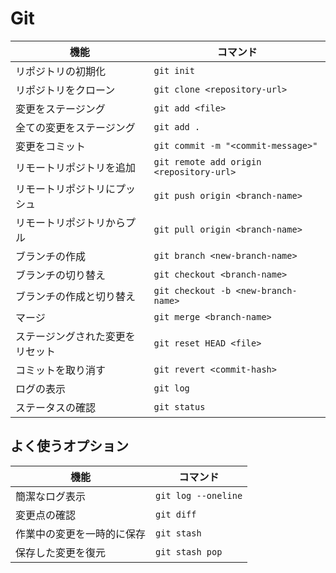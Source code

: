 # Git

<!-- exec:start -->
| 機能                             | コマンド                                 |
|----------------------------------|------------------------------------------|
| リポジトリの初期化               | `git init`                               |
| リポジトリをクローン             | `git clone <repository-url>`             |
| 変更をステージング               | `git add <file>`                         |
| 全ての変更をステージング         | `git add .`                              |
| 変更をコミット                   | `git commit -m "<commit-message>"`     |
| リモートリポジトリを追加         | `git remote add origin <repository-url>` |
| リモートリポジトリにプッシュ     | `git push origin <branch-name>`          |
| リモートリポジトリからプル       | `git pull origin <branch-name>`          |
| ブランチの作成                   | `git branch <new-branch-name>`           |
| ブランチの切り替え               | `git checkout <branch-name>`             |
| ブランチの作成と切り替え         | `git checkout -b <new-branch-name>`      |
| マージ                           | `git merge <branch-name>`                |
| ステージングされた変更をリセット | `git reset HEAD <file>`                  |
| コミットを取り消す               | `git revert <commit-hash>`               |
| ログの表示                       | `git log`                                |
| ステータスの確認                 | `git status`                             |
<!-- exec:end -->

## よく使うオプション

| 機能                       | コマンド               |
|----------------------------|------------------------|
| 簡潔なログ表示             | `git log --oneline`    |
| 変更点の確認               | `git diff`             |
| 作業中の変更を一時的に保存 | `git stash`            |
| 保存した変更を復元         | `git stash pop`        |
